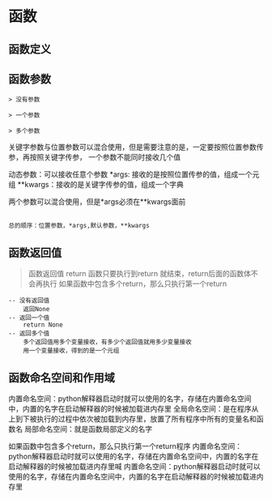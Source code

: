 # 函数


##  函数定义


## 函数参数

	> 没有参数
	
	> 一个参数
	
	> 多个参数
	

关键字参数与位置参数可以混合使用，但是需要注意的是，一定要按照位置参数传参，再按照关键字传参，
一个参数不能同时接收几个值

动态参数：可以接收任意个参数
*args: 接收的是按照位置传参的值，组成一个元组
**kwargs：接收的是关键字传参的值，组成一个字典

两个参数可以混合使用，但是*args必须在**kwargs面前
```

总的顺序：位置参数，*args,默认参数，**kwargs

```
## 函数返回值
	

> 函数返回值   return
  函数只要执行到return 就结束，return后面的函数体不会再执行
  如果函数中包含多个return，那么只执行第一个return

	-- 没有返回值   
		返回None
	-- 返回一个值   
		return None
	-- 返回多个值   
		多个返回值用多个变量接收，有多少个返回值就用多少变量接收
	    用一个变量接收，得到的是一个元组

## 函数命名空间和作用域

内置命名空间：python解释器启动时就可以使用的名字，存储在内置命名空间中，内置的名字在启动解释器的时候被加载进内存里
全局命名空间：是在程序从上到下被执行的过程中依次被加载到内存里，放置了所有程序中所有的变量名和函数名
局部命名空间：就是函数局部定义的名字


如果函数中包含多个return，那么只执行第一个return程序
内置命名空间：python解释器启动时就可以使用的名字，存储在内置命名空间中，内置的名字在启动解释器的时候被加载进内存里喊
内置命名空间：python解释器启动时就可以使用的名字，存储在内置命名空间中，内置的名字在启动解释器的时候被加载进内存里
